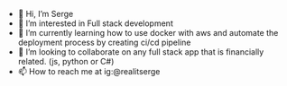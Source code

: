 - 👋 Hi, I’m Serge 
- 👀 I’m interested in Full stack development
- 🌱 I’m currently learning  how to use docker with aws and automate the deployment process by creating ci/cd pipeline
- 💞️ I’m looking to collaborate on any full stack app that is financially related. (js, python or C#)
- 📫 How to reach me at ig:@realitserge  

